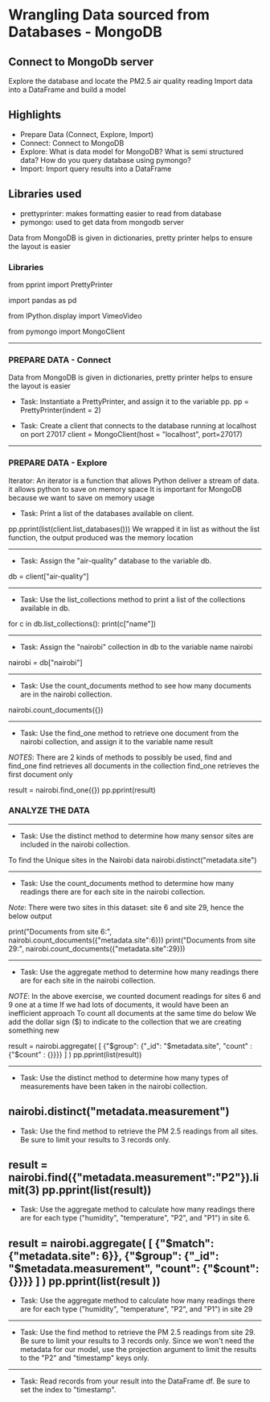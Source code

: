 # Wrangling Data sourced from Databases - MongoDB

## Connect to MongoDb server
Explore the database and locate the PM2.5 air quality reading
Import data into a DataFrame and build a model

## Highlights
- Prepare Data (Connect, Explore, Import)
- Connect: Connect to MongoDB
- Explore: What is data model for MongoDB? What is semi structured data? How do you query database using pymongo?
- Import: Import query results into a DataFrame


## Libraries used 
- prettyprinter: makes formatting easier to read from database
- pymongo: used to get data from mongodb server

Data from MongoDB is given in dictionaries, pretty printer helps to ensure the layout is easier


### Libraries 
from pprint import PrettyPrinter

import pandas as pd

from IPython.display import VimeoVideo

from pymongo import MongoClient

------------------------------------------------------------------------------
### PREPARE DATA - Connect

Data from MongoDB is given in dictionaries, pretty printer helps to ensure the layout is easier

- Task:  Instantiate a PrettyPrinter, and assign it to the variable pp.
pp = PrettyPrinter(indent = 2)


- Task: Create a client that connects to the database running at localhost on port 27017
client = MongoClient(host = "localhost", port=27017)


------------------------------------------------------------------------------
### PREPARE DATA - Explore

Iterator: An iterator is a function that allows Python deliver a stream of data. it allows python to save on memory space
It is important for MongoDB because we want to save on memory usage

- Task: Print a list of the databases available on client.

pp.pprint(list(client.list_databases()))
We wrapped it in list as without the list function, the output produced was the memory location


------------------------------------------------------------------------------

- Task: Assign the "air-quality" database to the variable db.

db = client["air-quality"]

------------------------------------------------------------------------------

- Task: Use the list_collections method to print a list of the collections available in db.

for c in db.list_collections():
    print(c["name"])

------------------------------------------------------------------------------
- Task: Assign the "nairobi" collection in db to the variable name nairobi

nairobi = db["nairobi"]

------------------------------------------------------------------------------
- Task: Use the count_documents method to see how many documents are in the nairobi collection.

nairobi.count_documents({})

------------------------------------------------------------------------------
- Task: Use the find_one method to retrieve one document from the nairobi collection, and assign it to the variable name result

*NOTES*: There are 2 kinds of methods to possibly be used, find and find_one
find retrieves all documents in the collection
find_one retrieves the first document only

result = nairobi.find_one({})
pp.pprint(result)



### ANALYZE THE DATA
------------------------------------------------------------------------------
- Task: Use the distinct method to determine how many sensor sites are included in the nairobi collection.

To find the Unique sites in the Nairobi data
nairobi.distinct("metadata.site")

------------------------------------------------------------------------------
- Task: Use the count_documents method to determine how many readings there are for each site in the nairobi collection.

*Note*: There were two sites in this dataset: site 6 and site 29, hence the below output

print("Documents from site 6:", nairobi.count_documents({"metadata.site":6}))
print("Documents from site 29:", nairobi.count_documents({"metadata.site":29}))

------------------------------------------------------------------------------
- Task: Use the aggregate method to determine how many readings there are for each site in the nairobi collection.

*NOTE*: In the above exercise, we counted document readings for sites 6 and 9 one at a time
If we had lots of documents, it would have been an inefficient approach
To count all documents at the same time do below
We add the dollar sign ($) to indicate to the collection that we are creating something new 

result = nairobi.aggregate(
    [
        {"$group": {"_id": "$metadata.site", "count" : {"$count" : {}}}}
    ]
)
pp.pprint(list(result))

------------------------------------------------------------------------------
- Task: Use the distinct method to determine how many types of measurements have been taken in the nairobi collection.

nairobi.distinct("metadata.measurement")
------------------------------------------------------------------------------

- Task: Use the find method to retrieve the PM 2.5 readings from all sites. Be sure to limit your results to 3 records only.

result = nairobi.find({"metadata.measurement":"P2"}).limit(3)
pp.pprint(list(result))
------------------------------------------------------------------------------

- Task: Use the aggregate method to calculate how many readings there are for each type ("humidity", "temperature", "P2", and "P1") in site 6.

result = nairobi.aggregate(
    [
        {"$match":{"metadata.site": 6}},
        {"$group": {"_id": "$metadata.measurement", "count": {"$count": {}}}}
    ]
)
pp.pprint(list(result
))
------------------------------------------------------------------------------


- Task: Use the aggregate method to calculate how many readings there are for each type ("humidity", "temperature", "P2", and "P1") in site 29

------------------------------------------------------------------------------


- Task: Use the find method to retrieve the PM 2.5 readings from site 29. Be sure to limit your results to 3 records only. Since we won't need the metadata for our model, use the projection argument to limit the results to the "P2" and "timestamp" keys only.

------------------------------------------------------------------------------

- Task: Read records from your result into the DataFrame df. Be sure to set the index to "timestamp".
